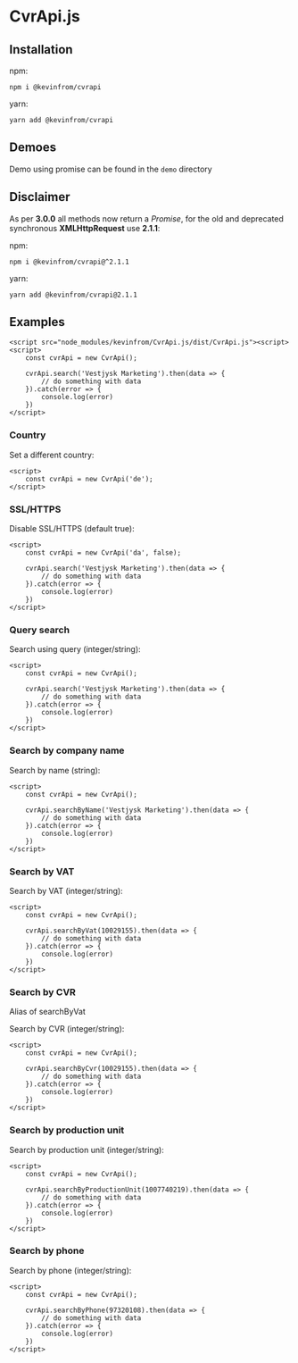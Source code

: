 # CvrApi.js

## Installation
npm:
```
npm i @kevinfrom/cvrapi
```
yarn:
````
yarn add @kevinfrom/cvrapi
````

## Demoes
Demo using promise can be found in the ``demo`` directory

## Disclaimer
As per **3.0.0** all methods now return a *Promise*, for the old and deprecated synchronous **XMLHttpRequest** use **2.1.1**:

npm:
````
npm i @kevinfrom/cvrapi@^2.1.1
````
yarn:
````
yarn add @kevinfrom/cvrapi@2.1.1
````

## Examples
````
<script src="node_modules/kevinfrom/CvrApi.js/dist/CvrApi.js"><script>
<script>
    const cvrApi = new CvrApi();

    cvrApi.search('Vestjysk Marketing').then(data => {
        // do something with data
    }).catch(error => {
        console.log(error)
    })
</script>
````

### Country
Set a different country:
````
<script>
    const cvrApi = new CvrApi('de');
</script>
````

### SSL/HTTPS
Disable SSL/HTTPS (default true):
````
<script>
    const cvrApi = new CvrApi('da', false);

    cvrApi.search('Vestjysk Marketing').then(data => {
        // do something with data
    }).catch(error => {
        console.log(error)
    })
</script>
````

### Query search
Search using query (integer/string):
````
<script>
    const cvrApi = new CvrApi();

    cvrApi.search('Vestjysk Marketing').then(data => {
        // do something with data
    }).catch(error => {
        console.log(error)
    })
</script>
````

### Search by company name
Search by name (string):
````
<script>
    const cvrApi = new CvrApi();

    cvrApi.searchByName('Vestjysk Marketing').then(data => {
        // do something with data
    }).catch(error => {
        console.log(error)
    })
</script>
````

### Search by VAT
Search by VAT (integer/string):
````
<script>
    const cvrApi = new CvrApi();

    cvrApi.searchByVat(10029155).then(data => {
        // do something with data
    }).catch(error => {
        console.log(error)
    })
</script>
````

### Search by CVR
Alias of searchByVat

Search by CVR (integer/string):
````
<script>
    const cvrApi = new CvrApi();

    cvrApi.searchByCvr(10029155).then(data => {
        // do something with data
    }).catch(error => {
        console.log(error)
    })
</script>
````

### Search by production unit
Search by production unit (integer/string):
````
<script>
    const cvrApi = new CvrApi();

    cvrApi.searchByProductionUnit(1007740219).then(data => {
        // do something with data
    }).catch(error => {
        console.log(error)
    })
</script>
````

### Search by phone
Search by phone (integer/string):
````
<script>
    const cvrApi = new CvrApi();

    cvrApi.searchByPhone(97320108).then(data => {
        // do something with data
    }).catch(error => {
        console.log(error)
    })
</script>
````
